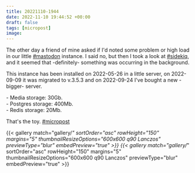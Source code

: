 ```yaml
---
title: 20221110-1944
date: 2022-11-10 19:44:52 +00:00
draft: false
tags: [micropost]
image:
---
```


<p>The other day a friend of mine asked if I&#39;d noted some problem or high load in our little <a href="https://mastodon.bofhers.es/tags/mastodon" class="mention hashtag" rel="tag">#<span>mastodon</span></a> instance. I said no, but then I took a look at <a href="https://mastodon.bofhers.es/tags/sidekiq" class="mention hashtag" rel="tag">#<span>sidekiq</span></a>, and it seemed that -definitely- something was occurring in the background.</p><p>This instance has been installed on 2022-05-26 in a little server,  on 2022-09-09 it was migrated to v.3.5.3 and on 2022-09-24 I&#39;ve bought a new -bigger- server.</p><p>- Media storage: 30Gb.<br />- Postgres storage: 400Mb.<br />- Redis storage: 20Mb.</p><p>That&#39;s the toy. <a href="https://mastodon.bofhers.es/tags/micropost" class="mention hashtag" rel="tag">#<span>micropost</span></a></p>


{{< gallery match="gallery/*" sortOrder="asc" 
                rowHeight="150" margins="5" thumbnailResizeOptions="600x600 q90 Lanczos"
                previewType="blur" embedPreview="true" >}}
{{< gallery match="gallery/*" sortOrder="asc" 
                rowHeight="150" margins="5" thumbnailResizeOptions="600x600 q90 Lanczos"
                previewType="blur" embedPreview="true" >}}
